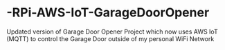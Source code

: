 # -RPi-AWS-IoT-GarageDoorOpener
Updated version of Garage Door Opener Project which now uses AWS IoT (MQTT) to control the Garage Door outside of my personal WiFi Network
